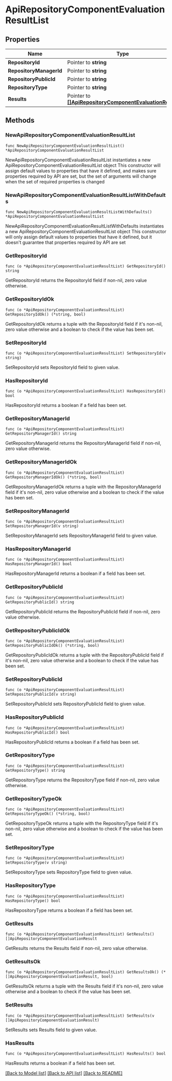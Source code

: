 # ApiRepositoryComponentEvaluationResultList

## Properties

Name | Type | Description | Notes
------------ | ------------- | ------------- | -------------
**RepositoryId** | Pointer to **string** |  | [optional] 
**RepositoryManagerId** | Pointer to **string** |  | [optional] 
**RepositoryPublicId** | Pointer to **string** |  | [optional] 
**RepositoryType** | Pointer to **string** |  | [optional] 
**Results** | Pointer to [**[]ApiRepositoryComponentEvaluationResult**](ApiRepositoryComponentEvaluationResult.md) |  | [optional] 

## Methods

### NewApiRepositoryComponentEvaluationResultList

`func NewApiRepositoryComponentEvaluationResultList() *ApiRepositoryComponentEvaluationResultList`

NewApiRepositoryComponentEvaluationResultList instantiates a new ApiRepositoryComponentEvaluationResultList object
This constructor will assign default values to properties that have it defined,
and makes sure properties required by API are set, but the set of arguments
will change when the set of required properties is changed

### NewApiRepositoryComponentEvaluationResultListWithDefaults

`func NewApiRepositoryComponentEvaluationResultListWithDefaults() *ApiRepositoryComponentEvaluationResultList`

NewApiRepositoryComponentEvaluationResultListWithDefaults instantiates a new ApiRepositoryComponentEvaluationResultList object
This constructor will only assign default values to properties that have it defined,
but it doesn't guarantee that properties required by API are set

### GetRepositoryId

`func (o *ApiRepositoryComponentEvaluationResultList) GetRepositoryId() string`

GetRepositoryId returns the RepositoryId field if non-nil, zero value otherwise.

### GetRepositoryIdOk

`func (o *ApiRepositoryComponentEvaluationResultList) GetRepositoryIdOk() (*string, bool)`

GetRepositoryIdOk returns a tuple with the RepositoryId field if it's non-nil, zero value otherwise
and a boolean to check if the value has been set.

### SetRepositoryId

`func (o *ApiRepositoryComponentEvaluationResultList) SetRepositoryId(v string)`

SetRepositoryId sets RepositoryId field to given value.

### HasRepositoryId

`func (o *ApiRepositoryComponentEvaluationResultList) HasRepositoryId() bool`

HasRepositoryId returns a boolean if a field has been set.

### GetRepositoryManagerId

`func (o *ApiRepositoryComponentEvaluationResultList) GetRepositoryManagerId() string`

GetRepositoryManagerId returns the RepositoryManagerId field if non-nil, zero value otherwise.

### GetRepositoryManagerIdOk

`func (o *ApiRepositoryComponentEvaluationResultList) GetRepositoryManagerIdOk() (*string, bool)`

GetRepositoryManagerIdOk returns a tuple with the RepositoryManagerId field if it's non-nil, zero value otherwise
and a boolean to check if the value has been set.

### SetRepositoryManagerId

`func (o *ApiRepositoryComponentEvaluationResultList) SetRepositoryManagerId(v string)`

SetRepositoryManagerId sets RepositoryManagerId field to given value.

### HasRepositoryManagerId

`func (o *ApiRepositoryComponentEvaluationResultList) HasRepositoryManagerId() bool`

HasRepositoryManagerId returns a boolean if a field has been set.

### GetRepositoryPublicId

`func (o *ApiRepositoryComponentEvaluationResultList) GetRepositoryPublicId() string`

GetRepositoryPublicId returns the RepositoryPublicId field if non-nil, zero value otherwise.

### GetRepositoryPublicIdOk

`func (o *ApiRepositoryComponentEvaluationResultList) GetRepositoryPublicIdOk() (*string, bool)`

GetRepositoryPublicIdOk returns a tuple with the RepositoryPublicId field if it's non-nil, zero value otherwise
and a boolean to check if the value has been set.

### SetRepositoryPublicId

`func (o *ApiRepositoryComponentEvaluationResultList) SetRepositoryPublicId(v string)`

SetRepositoryPublicId sets RepositoryPublicId field to given value.

### HasRepositoryPublicId

`func (o *ApiRepositoryComponentEvaluationResultList) HasRepositoryPublicId() bool`

HasRepositoryPublicId returns a boolean if a field has been set.

### GetRepositoryType

`func (o *ApiRepositoryComponentEvaluationResultList) GetRepositoryType() string`

GetRepositoryType returns the RepositoryType field if non-nil, zero value otherwise.

### GetRepositoryTypeOk

`func (o *ApiRepositoryComponentEvaluationResultList) GetRepositoryTypeOk() (*string, bool)`

GetRepositoryTypeOk returns a tuple with the RepositoryType field if it's non-nil, zero value otherwise
and a boolean to check if the value has been set.

### SetRepositoryType

`func (o *ApiRepositoryComponentEvaluationResultList) SetRepositoryType(v string)`

SetRepositoryType sets RepositoryType field to given value.

### HasRepositoryType

`func (o *ApiRepositoryComponentEvaluationResultList) HasRepositoryType() bool`

HasRepositoryType returns a boolean if a field has been set.

### GetResults

`func (o *ApiRepositoryComponentEvaluationResultList) GetResults() []ApiRepositoryComponentEvaluationResult`

GetResults returns the Results field if non-nil, zero value otherwise.

### GetResultsOk

`func (o *ApiRepositoryComponentEvaluationResultList) GetResultsOk() (*[]ApiRepositoryComponentEvaluationResult, bool)`

GetResultsOk returns a tuple with the Results field if it's non-nil, zero value otherwise
and a boolean to check if the value has been set.

### SetResults

`func (o *ApiRepositoryComponentEvaluationResultList) SetResults(v []ApiRepositoryComponentEvaluationResult)`

SetResults sets Results field to given value.

### HasResults

`func (o *ApiRepositoryComponentEvaluationResultList) HasResults() bool`

HasResults returns a boolean if a field has been set.


[[Back to Model list]](../README.md#documentation-for-models) [[Back to API list]](../README.md#documentation-for-api-endpoints) [[Back to README]](../README.md)



